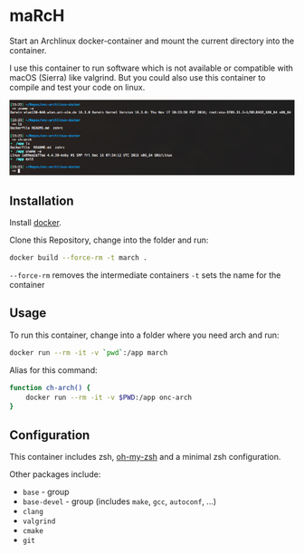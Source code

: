 # maRcH

Start an Archlinux docker-container and mount the current directory into the container.

I use this container to run software which is not available or compatible with macOS (Sierra) like valgrind.
But you could also use this container to compile and test your code on linux.

![screenshot](//github.com/onc/march/blob/master/screenshots/screenshot.png)

## Installation

Install [docker](https://docs.docker.com/docker-for-mac/).

Clone this Repository, change into the folder and run:

```sh
docker build --force-rm -t march .
```

`--force-rm` removes the intermediate containers
`-t` sets the name for the container

## Usage

To run this container, change into a folder where you need arch and run:

```sh
docker run --rm -it -v `pwd`:/app march
```

Alias for this command:

```sh
function ch-arch() {
    docker run --rm -it -v $PWD:/app onc-arch
}
```

## Configuration

This container includes zsh, [oh-my-zsh](https://github.com/robbyrussell/oh-my-zsh) and a minimal zsh configuration.

Other packages include:

- `base` - group
- `base-devel` - group (includes `make`, `gcc`, `autoconf`, ...)
- `clang`
- `valgrind`
- `cmake`
- `git`
